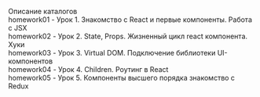 Описание каталогов  
homework01  -   Урок 1. Знакомство с React и первые компоненты. Работа с JSX  
homework02  -   Урок 2. State, Props. Жизненный цикл react компонента. Хуки  
homework03  -   Урок 3. Virtual DOM. Подключение библиотеки UI-компонентов  
homework04  -   Урок 4. Children. Роутинг в React  
homework05  -   Урок 5. Компоненты высшего порядка знакомство с Redux  